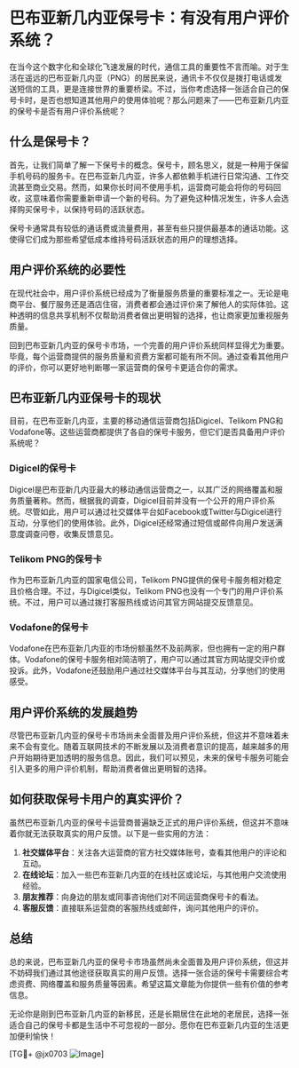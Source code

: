 # 巴布亚新几内亚保号卡：有没有用户评价系统？

在当今这个数字化和全球化飞速发展的时代，通信工具的重要性不言而喻。对于生活在遥远的巴布亚新几内亚（PNG）的居民来说，通讯卡不仅仅是拨打电话或发送短信的工具，更是连接世界的重要桥梁。不过，当你考虑选择一张适合自己的保号卡时，是否也想知道其他用户的使用体验呢？那么问题来了——巴布亚新几内亚的保号卡是否有用户评价系统呢？

## 什么是保号卡？

首先，让我们简单了解一下保号卡的概念。保号卡，顾名思义，就是一种用于保留手机号码的服务卡。在巴布亚新几内亚，许多人都依赖手机进行日常沟通、工作交流甚至商业交易。然而，如果你长时间不使用手机，运营商可能会将你的号码回收，这意味着你需要重新申请一个新的号码。为了避免这种情况发生，许多人会选择购买保号卡，以保持号码的活跃状态。

保号卡通常具有较低的通话费或流量费用，甚至有些只提供最基本的通话功能。这使得它们成为那些希望低成本维持号码活跃状态的用户的理想选择。

## 用户评价系统的必要性

在现代社会中，用户评价系统已经成为了衡量服务质量的重要标准之一。无论是电商平台、餐厅服务还是酒店住宿，消费者都会通过评价来了解他人的实际体验。这种透明的信息共享机制不仅帮助消费者做出更明智的选择，也让商家更加重视服务质量。

回到巴布亚新几内亚的保号卡市场，一个完善的用户评价系统同样显得尤为重要。毕竟，每个运营商提供的服务质量和资费方案都可能有所不同。通过查看其他用户的评价，你可以更好地判断哪一家运营商的保号卡更适合你的需求。

## 巴布亚新几内亚保号卡的现状

目前，在巴布亚新几内亚，主要的移动通信运营商包括Digicel、Telikom PNG和Vodafone等。这些运营商都提供了各自的保号卡服务，但它们是否具备用户评价系统呢？

### Digicel的保号卡

Digicel是巴布亚新几内亚最大的移动通信运营商之一，以其广泛的网络覆盖和服务质量著称。然而，根据我的调查，Digicel目前并没有一个公开的用户评价系统。尽管如此，用户可以通过社交媒体平台如Facebook或Twitter与Digicel进行互动，分享他们的使用体验。此外，Digicel还经常通过短信或邮件向用户发送满意度调查问卷，收集反馈意见。

### Telikom PNG的保号卡

作为巴布亚新几内亚的国家电信公司，Telikom PNG提供的保号卡服务相对稳定且价格合理。不过，与Digicel类似，Telikom PNG也没有一个专门的用户评价系统。不过，用户可以通过拨打客服热线或访问其官方网站提交反馈意见。

### Vodafone的保号卡

Vodafone在巴布亚新几内亚的市场份额虽然不及前两家，但也拥有一定的用户群体。Vodafone的保号卡服务相对简洁明了，用户可以通过其官方网站提交评价或投诉。此外，Vodafone还鼓励用户通过社交媒体平台与其互动，分享他们的使用感受。

## 用户评价系统的发展趋势

尽管巴布亚新几内亚的保号卡市场尚未全面普及用户评价系统，但这并不意味着未来不会有变化。随着互联网技术的不断发展以及消费者意识的提高，越来越多的用户开始期待更加透明的服务信息。因此，我们可以预见，未来的保号卡服务可能会引入更多的用户评价机制，帮助消费者做出更明智的选择。

## 如何获取保号卡用户的真实评价？

虽然巴布亚新几内亚的保号卡运营商普遍缺乏正式的用户评价系统，但这并不意味着你就无法获取真实的用户反馈。以下是一些实用的方法：

1. **社交媒体平台**：关注各大运营商的官方社交媒体账号，查看其他用户的评论和互动。
2. **在线论坛**：加入一些巴布亚新几内亚的在线社区或论坛，与其他用户交流使用经验。
3. **朋友推荐**：向身边的朋友或同事咨询他们对不同运营商保号卡的看法。
4. **客服反馈**：直接联系运营商的客服热线或邮件，询问其他用户的评价。

## 总结

总的来说，巴布亚新几内亚的保号卡市场虽然尚未全面普及用户评价系统，但这并不妨碍我们通过其他途径获取真实的用户反馈。选择一张合适的保号卡需要综合考虑资费、网络覆盖和服务质量等因素。希望这篇文章能为你提供一些有价值的参考信息。

无论你是刚到巴布亚新几内亚的新移民，还是长期居住在此地的老居民，选择一张适合自己的保号卡都是生活中不可忽视的一部分。愿你在巴布亚新几内亚的生活更加便利愉快！

[TG💪+ @jx0703 ![Image](https://github.com/user-attachments/assets/dbca1d08-cadb-493c-b0ec-ad6f7a83f270)]